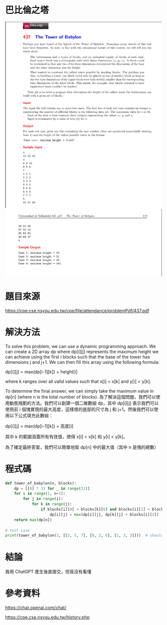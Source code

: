 # 巴比倫之塔

![GITHUB](https://github.com/DrEamOAO/alg111a01/blob/main/homework/picture/%E8%9E%A2%E5%B9%95%E6%93%B7%E5%8F%96%E7%95%AB%E9%9D%A2%202023-01-08%20111028.png)
![GITHUB](https://github.com/DrEamOAO/alg111a01/blob/main/homework/picture/%E8%9E%A2%E5%B9%95%E6%93%B7%E5%8F%96%E7%95%AB%E9%9D%A2%202023-01-08%20111113-2.png)

# 題目來源
https://cpe.cse.nsysu.edu.tw/cpe/file/attendance/problemPdf/437.pdf

# 解決方法
To solve this problem, we can use a dynamic programming approach. We can create a 2D array dp where dp[i][j] represents the maximum height we can achieve using the first i blocks such that the base of the tower has dimensions j and j+1. We can then fill this array using the following formula:

dp[i][j] = max(dp[i-1][k]) + height[i]

where k ranges over all valid values such that x[i] < x[k] and y[i] < y[k].

To determine the final answer, we can simply take the maximum value in dp[n] (where n is the total number of blocks).
為了解決這個問題，我們可以使用動態規劃的方法。我們可以創建一個二維數組 dp，其中 dp[i][j] 表示我們可以使用前 i 個塊實現的最大高度，這樣塔的底部的尺寸為 j 和 j+1。然後我們可以使用以下公式填充此數組：

dp[i][j] = max(dp[i-1][k]) + 高度[i]

其中 k 的範圍涵蓋所有有效值，使得 x[i] < x[k] 和 y[i] < y[k]。

為了確定最終答案，我們可以簡單地取 dp[n] 中的最大值（其中 n 是塊的總數）

# 程式碼

```python
def tower_of_babylon(n, blocks):
    dp = [[0] * 31 for _ in range(31)]
    for i in range(1, n+1):
        for j in range(i):
            for k in range(j):
                if blocks[i][0] < blocks[k][0] and blocks[i][1] < blocks[k][1]:
                    dp[i][j] = max(dp[i][j], dp[k][j] + blocks[i][2])
    return max(dp[n])

# test case
print(tower_of_babylon(3, [[3, 5, 7], [8, 2, 6], [1, 3, 3]]))  # should print 10
```
# 結論
我用 ChatGPT 產生後直接交，但我沒有看懂

# 參考資料
https://chat.openai.com/chat/

https://cpe.cse.nsysu.edu.tw/history.php
